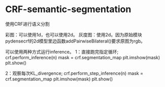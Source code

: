 
# CRF-semantic-segmentation
使用CRF进行语义分割

彩图：可以使用1d，也可以使用2d。
灰度图：使用2d。因为原始模块pydensecrf的2d模型里边函数addPairwiseBilateral()要求原图为rgb。





可以使用两种方式运行inference。
1：直接跑完指定循环;
crf.perform_inference(n)
mask = crf.segmentation_map
plt.imshow(mask)
plt.show()

2：观察每次KL_divergence;
crf.perform_step_inference(n)
mask = crf.segmentation_map
plt.imshow(mask)
plt.show()



